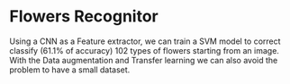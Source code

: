 # Flowers Recognitor

Using a CNN as a Feature extractor, we can train a SVM model to correct classify (61.1% of accuracy) 102 types of flowers starting from an image.
With the Data augmentation and Transfer learning we can also avoid the problem to have a small dataset.
